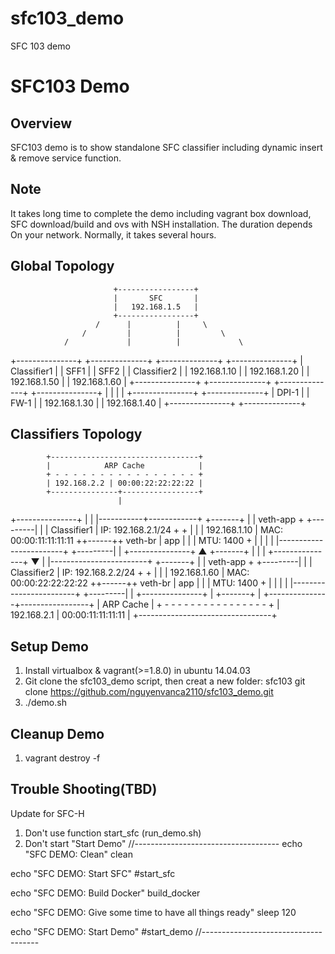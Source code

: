 # sfc103_demo
SFC 103 demo

SFC103 Demo
===========

Overview
--------

SFC103 demo is to show standalone SFC classifier including dynamic insert
& remove service function.

Note
----

It takes long time to complete the demo including vagrant box download,
SFC download/build and ovs with NSH installation. The duration depends
On your network. Normally, it takes several hours.

Global Topology
---------------

                           +-----------------+
                           |       SFC       |
                           |   192.168.1.5   |
                           +-----------------+
                       /      |          |     \
                    /         |          |         \
                /             |          |             \
+---------------+  +--------------+   +--------------+  +---------------+
|  Classifier1  |  |    SFF1      |   |     SFF2     |  |  Classifier2  |
|  192.168.1.10 |  | 192.168.1.20 |   | 192.168.1.50 |  |  192.168.1.60 |
+---------------+  +--------------+   +--------------+  +---------------+
                              |          |
                              |          |
                   +---------------+  +--------------+
                   |     DPI-1     |  |     FW-1     |
                   | 192.168.1.30  |  | 192.168.1.40 |
                   +---------------+  +--------------+

Classifiers Topology
--------------------

            +---------------------------------+
            |            ARP Cache            |
            + - - - - - - - - - - - - - - - - +
            | 192.168.2.2 | 00:00:22:22:22:22 |
            +---------------+-----------------+
                            |
+---------------+           |
|               |-----------+------------+                  +-------+
|               | veth-app               +        +---------|       |
| Classifier1   | IP: 192.168.2.1/24     +        +         |       |
| 192.168.1.10  | MAC: 00:00:11:11:11:11 ++------++ veth-br |  app  |
|               | MTU: 1400              +        |         |       |
|               |------------------------+        +---------|       |
+---------------+           ▲                               +-------+
                            |
                            |
                            |
+---------------+           ▼
|               |------------------------+                  +-------+
|               | veth-app               +        +---------|       |
| Classifier2   | IP: 192.168.2.2/24     +        +         |       |
| 192.168.1.60  | MAC: 00:00:22:22:22:22 ++------++ veth-br |  app  |
|               | MTU: 1400              +        |         |       |
|               |------------------------+        +---------|       |
+---------------+           |                               +-------+
                            |
            +---------------+-----------------+
            |            ARP Cache            |
            + - - - - - - - - - - - - - - - - +
            | 192.168.2.1 | 00:00:11:11:11:11 |
            +---------------------------------+

Setup Demo
----------
1. Install virtualbox & vagrant(>=1.8.0) in ubuntu 14.04.03
2. Git clone the sfc103_demo script, then creat a new folder: sfc103
  git clone https://github.com/nguyenvanca2110/sfc103_demo.git
3. ./demo.sh


Cleanup Demo
------------
1. vagrant destroy -f


Trouble Shooting(TBD)
--------------------
Update for SFC-H
1. Don't use function start_sfc (run_demo.sh)
2. Don't start "Start Demo" 
//------------------------------------
echo "SFC DEMO: Clean"
clean

echo "SFC DEMO: Start SFC"
#start_sfc

echo "SFC DEMO: Build Docker"
build_docker

echo "SFC DEMO: Give some time to have all things ready"
sleep 120

echo "SFC DEMO: Start Demo"
#start_demo
//-------------------------------------
